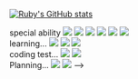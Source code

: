 <!-- ### 안뇽안뇽 !!

<!--
**34ruby/34ruby** is a ✨ _special_ ✨ repository because its `README.md` (this file) appears on your GitHub profile.

Here are some ideas to get you started:

- 🔭 I’m currently working on ...
- 🌱 I’m currently learning ...
- 👯 I’m looking to collaborate on ...
- 🤔 I’m looking for help with ...
- 💬 Ask me about ...
- 📫 How to reach me: ...
- 😄 Pronouns: ...
- ⚡ Fun fact: ...
-->

[![Ruby's GitHub stats](https://github-readme-stats.vercel.app/api?username=34ruby&show_icons=true&theme=dracula)](https://github.com/34ruby/github-readme-stats)

special ability
<img src="https://img.shields.io/badge/HTML5-E34F26?style=flat-square&logo=HTML5&logoColor=white"/></a>
<img src="https://img.shields.io/badge/CSS3-1572B6?style=flat-square&logo=CSS3&logoColor=white"/></a>
<img src="https://img.shields.io/badge/JavaScript-F7DF1E?style=flat-square&logo=JavaScript&logoColor=black"/></a>
<img src="https://img.shields.io/badge/Photoshop-31A8FF?style=flat-square&logo=AdobePhotoshop&logoColor=black"/></a>
<img src="https://img.shields.io/badge/Illustrator-FF9A00?style=flat-square&logo=AdobeIllustrator&logoColor=black"/></a>
<img src="https://img.shields.io/badge/XD-FF61F6?style=flat-square&logo=AdobeXD&logoColor=black"/></a>
<br>
learning...
<img src="https://img.shields.io/badge/Vue.js-1572B6?style=flat-square&logo=Vue.js&logoColor=white"/></a>
<img src="https://img.shields.io/badge/Laravel-FF2D20?style=flat-square&logo=Laravel&logoColor=white"/></a>
<img src="https://img.shields.io/badge/MariaDB-003545?style=flat-square&logo=MariaDB&logoColor=white"/></a>
<br>
coding test...
<img src="https://img.shields.io/badge/Ruby-CC342D?style=flat-square&logo=Ruby&logoColor=white"/></a>
<img src="https://img.shields.io/badge/JavaScript-F7DF1E?style=flat-square&logo=JavaScript&logoColor=black"/></a>
<br>
Planning...
<img src="https://img.shields.io/badge/React-61DAFB?style=flat-square&logo=React&logoColor=white"/></a>
<img src="https://img.shields.io/badge/Rails-CC0000?style=flat-square&logo=RubyonRails&logoColor=white"/></a> -->
